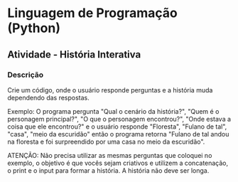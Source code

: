 # Linguagem de Programação (Python)
## Atividade - História Interativa
### Descrição

Crie um código, onde o usuário responde perguntas e a história muda dependendo das respostas.

Exemplo:
O programa pergunta "Qual o cenário da história?", "Quem é o personagem principal?", "O que o personagem encontrou?", "Onde estava a coisa que ele encontrou?" e o usuário responde "Floresta", "Fulano de tal", "casa", "meio da escuridão" então o programa retorna "Fulano de tal andou na floresta e foi surpreendido por uma casa no meio da escuridão".

ATENÇÃO: Não precisa utilizar as mesmas perguntas que coloquei no exemplo, o objetivo é que vocês sejam criativos e utilizem a concatenação, o print e o input para formar a história. A história não deve ser longa.